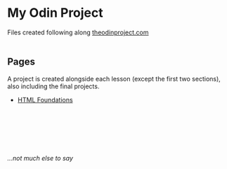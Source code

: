 # My Odin Project
Files created following along <a href=https://www.theodinproject.com> theodinproject.com</a>   
<br>
## Pages
A project is created alongside each lesson (except the first two sections), also including the final projects.
<ul>
  <a target="_blank" rel="noopener noreferrer" href="https://joshtr08083.github.io/odin-project/HTML-Intro/"><li>HTML Foundations</li></a>
</ul>

<br>
<br>
<br>
<br>
<br>
<br>
<i>...not much else to say</i>
